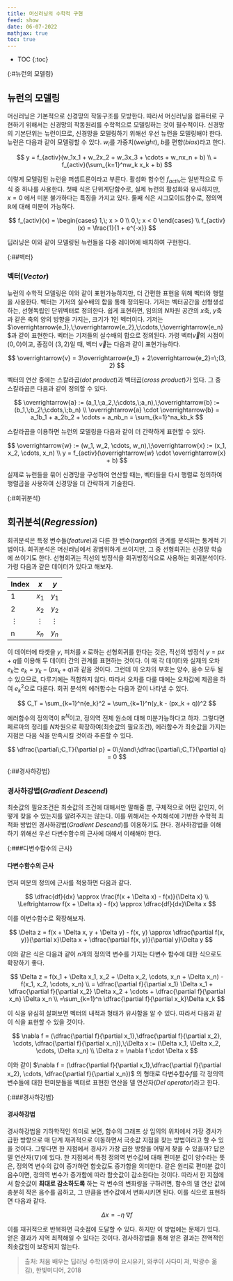```yaml
---
title: 머신러닝의 수학적 구현
feed: show
date: 06-07-2022
mathjax: true
toc: true
---
```


* TOC
{:toc}

{:#뉴런의 모델링}
## 뉴런의 모델링
머신러닝은 기본적으로 신경망의 작동구조를 모방한다. 따라서 머신러닝을 컴퓨터로 구현하기 위해서는 신경망의 작동원리를 수학적으로 모델링하는 것이 필수적이다. 신경망의 기본단위는 뉴런이므로, 신경망을 모델링하기 위해선 우선 뉴런을 모델링해야 한다. 뉴런은 다음과 같이 모델링할 수 있다. $w_i$를 가중치(_weight_), $b$를 편향(_bias_)라고 한다.

$$
y = f_{activ}(w_1x_1 + w_2x_2 + w_3x_3 + \cdots + w_nx_n + b) \\
= f_{activ}(\sum_{k=1}^nw_k x_k + b)
$$

이렇게 모델링된 뉴런을 퍼셉트론이라고 부른다. 활성화 함수인 $f_{activ}$는 일반적으로 두 식 중 하나를 사용한다. 첫째 식은 단위계단함수로, 실제 뉴런의 활성화와 유사하지만, $x=0$ 에서 미분 불가하다는 특징을 가지고 있다. 둘째 식은 시그모이드함수로, 정의역 $\mathbb R$에 대해 미분이 가능하다.

$$
f_{activ}(x) = 
\begin{cases}
1,\; x > 0 \\
0,\; x < 0
\end{cases} \\
f_{activ}(x) = 
\frac{1}{1 + e^{-x}}
$$

딥러닝은 이와 같이 모델링된 뉴런들을 다중 레이어에 배치하여 구현한다.

{:##벡터}
### 벡터(_Vector_)
뉴런의 수학적 모델링은 이와 같이 표현가능하지만, 더 간편한 표현을 위해 벡터와 행렬을 사용한다. 벡터는 기저의 실수배의 합을 통해 정의된다. 기저는 벡터공간을 선형생성하는, 선형독립인 단위벡터로 정의한다. 쉽게 표현하면, 임의의 $N$차원 공간의 $x$축, $y$축과 같은 축의 양의 방향을 가지는, 크기가 1인 벡터이다. 기저는 $\overrightarrow{e_1},\;\overrightarrow{e_2},\;\cdots,\;\overrightarrow{e_n}$과 같이 표현한다. 벡터는 기저들의 실수배의 합으로 정의된다. 가령 벡터$\overrightarrow{v}$의 시점이 $(0, 0)$이고, 종점이 $(3, 2)$일 때, 벡터 $\overrightarrow{v}$는 다음과 같이 표현가능하다.

$$
\overrightarrow{v} = 3\overrightarrow{e_1} + 2\overrightarrow{e_2}=\;(3, 2)
$$

벡터의 연산 중에는 스칼라곱(_dot product_)과 벡터곱(_cross product_)가 있다. 그 중 스칼라곱은 다음과 같이 정의할 수 있다.

$$
\overrightarrow{a} := (a_1,\;a_2,\;\cdots,\;a_n),\;\overrightarrow{b} := (b_1,\;b_2\;\cdots,\;b_n) \\
\overrightarrow{a} \cdot \overrightarrow{b} = a_1b_1 + a_2b_2 + \cdots + a_nb_n
= \sum_{k=1}^na_kb_k
$$

스칼라곱을 이용하면 뉴런의 모델링을 다음과 같이 더 간략하게 표현할 수 있다.

$$
\overrightarrow{w} := (w_1, w_2, \cdots, w_n),\;\overrightarrow{x} := (x_1, x_2, \cdots, x_n) \\
y = f_{activ}(\overrightarrow{w} \cdot \overrightarrow{x} + b)
$$

실제로 뉴런들을 묶어 신경망을 구성하여 연산할 때는, 벡터들을 다시 행렬로 정의하여 행렬곱을 사용하여 신경망을 더 간략하게 기술한다.

{:#회귀분석}
## 회귀분석(_Regression_)
회귀분석은 특정 변수들(_feature_)과 다른 한 변수(_target_)의 관계를 분석하는 통계적 기법이다. 회귀분석은 머신러닝에서 광범위하게 쓰이지만, 그 중 선형회귀는 신경망 학습에 쓰이기도 한다. 선형회귀는 직선의 방정식을 회귀방정식으로 사용하는 회귀분석이다. 가령 다음과 같은 데이터가 있다고 해보자.  

|Index|$x$|$y$|
|-|-|-|
|1|$x_1$|$y_1$|
|2|$x_2$|$y_2$|
|$\vdots$|$\vdots$|$\vdots$|
|n|$x_n$|$y_n$|
  
이 데이터에 타겟을 $y$, 피처를 $x$ 로하는 선형회귀를 한다는 것은, 직선의 방정식 $y = px + q$를 이용해 두 데이터 간의 관계를 표현하는 것이다. 이 때 각 데이터와 실제의 오차 $e_k$는 $e_k = y_k - (px_k + q)$과 같을 것이다. 그런데 이 오차의 부호는 양수, 음수 모두 될 수 있으므로, 다루기에는 적합하지 않다. 따라서 오차를 다룰 때에는 오차값에 제곱을 하여 ${e_k}^2$으로 다룬다. 회귀 분석의 에러함수는 다움과 같이 나타낼 수 있다.  

$$
C_T = \sum_{k=1}^n{e_k}^2 = \sum_{k=1}^n(y_k - (px_k + q))^2
$$

에러함수의 정의역이 ${\mathbb R}^N$이고, 정의역 전체 원소에 대해 미분가능하다고 하자. 그렇다면 페르마의 정리를 $N$차원으로 확장하여(최솟값의 필요조건), 에러함수가 최솟값을 가지는 지점은 다음 식을 만족시킬 것이라 추론할 수 있다.  

$$
\dfrac{\partial\;C_T}{\partial p} = 0\;\land\;\dfrac{\partial\;C_T}{\partial q} = 0
$$

{:##경사하강법}
### 경사하강법(_Gradient Descend_)

최솟값의 필요조건은 최솟값의 조건에 대해서만 말해줄 뿐, 구체적으로 어떤 값인지, 어떻게 찾을 수 있는지를 알려주지는 않는다. 이를 위해서는 수치해석에 기반한 수학적 최적화 방법인 경사하강법(_Gradient Descend_)를 이용하기도 한다. 경사하강법을 이해하기 위해선 우선 다변수함수의 근사에 대해서 이해해야 한다.

{:###다변수함수의 근사}
#### 다변수함수의 근사
먼저 미분의 정의에 근사를 적용하면 다음과 같다.

$$
\dfrac{df}{dx} \approx \frac{f(x + \Delta x) - f(x)}{\Delta x} \\
\Leftrightarrow f(x + \Delta x) - f(x) \approx \dfrac{df}{dx}\Delta x 
$$

이를 이변수함수로 확장해보자.

$$
\Delta z = f(x + \Delta x, y + \Delta y) - f(x, y) \approx \dfrac{\partial f(x, y)}{\partial x}\Delta x + \dfrac{\partial f(x, y)}{\partial y}\Delta y
$$

이와 같은 식은 다음과 같이 $n$개의 정의역 변수를 가지는 다변수 함수에 대한 식으로도 확장하기 좋다.

$$
\Delta z = f(x_1 + \Delta x_1, x_2 + \Delta x_2, \cdots, x_n + \Delta x_n) - f(x_1, x_2, \cdots, x_n) \\
= \dfrac{\partial f}{\partial x_1} \Delta x_1 + \dfrac{\partial f}{\partial x_2} \Delta x_2 + \cdots + \dfrac{\partial f}{\partial x_n} \Delta x_n \\
=\sum_{k=1}^n \dfrac{\partial f}{\partial x_k}\Delta x_k
$$

이 식을 유심히 살펴보면 벡터의 내적과 형태가 유사함을 알 수 있다. 따라서 다음과 같이 식을 표현할 수 있을 것이다.

$$
\nabla f = (\dfrac{\partial f}{\partial x_1},\dfrac{\partial f}{\partial x_2}, \cdots, \dfrac{\partial f}{\partial x_n}),\;\Delta x := (\Delta x_1, \Delta x_2, \cdots, \Delta x_n) \\
\Delta z = \nabla f \cdot \Delta x
$$

이와 같이 $\nabla f = (\dfrac{\partial f}{\partial x_1},\dfrac{\partial f}{\partial x_2}, \cdots, \dfrac{\partial f}{\partial x_n})$ 의 형태로 다변수함수$f$를 각 정의역 변수들에 대한 편미분들을 벡터로 표현한 연산을 델 연산자(_Del operator_)라고 한다.

{:###경사하강법}
#### 경사하강법
경사하강법을 기하학적인 의미로 보면, 함수의 그래프 상 임의의 위치에서 가장 경사가 급한 방향으로 매 단계 재귀적으로 이동하면서 극솟값 지점을 찾는 방법이라고 할 수 있을 것이다. 그렇다면 한 지점에서 경사가 가장 급한 방향을 어떻게 찾을 수 있을까? 답은 델 연산자($\nabla$)에 있다. 한 지점에서 특정 정의역 변수값에 대해 편미분 값이 양수라는 뜻은, 정의역 변수의 값이 증가하면 함숫값도 증가함을 의미한다. 같은 원리로 편미분 값이 음수이면, 정의역 변수가 증가함에 따라 함숫값이 감소한다는 것이다. 따라서 한 지점에서 함숫값이 **최대로 감소하도록** 하는 각 변수의 변화량을 구하려면, 함수의 델 연산 값에 충분히 작은 음수를 곱하고, 그 만큼을 변수값에서 변화시키면 된다. 이를 식으로 표현하면 다음과 같다.

$$
\Delta x = - \eta\;\nabla f
$$

이를 재귀적으로 반복하면 극솟점에 도달할 수 있다. 하지만 이 방법에는 문제가 있다. 얻은 결과가 지역 최적해일 수 있다는 것이다. 경사하강법을 통해 얻은 결과는 전역적인 최솟값임이 보장되지 않는다.

> 출처: 처음 배우는 딥러닝 수학(와쿠이 요시유키, 와쿠이 사다미 저, 박광수 옮김), 한빛미디어, 2018